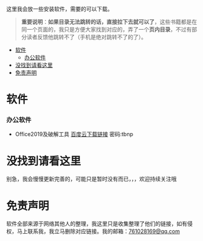这里我会放一些安装软件，需要的可以下载。


> **重要说明**：**如果目录无法跳转的话，直接拉下去就可以了**，这些书籍都是在同一个页面的，我只是方便大家找到对应的，弄了一个**页内目录**，不过有部分读者反馈他跳转不了（手机是绝对跳转不了的了）。



- [软件](#软件)
  - [办公软件](#办公软件)
- [没找到请看这里](#没找到请看这里)
- [免责声明](#免责声明)



# 软件

### 办公软件

- Office2019及破解工具       [百度云下载链接](https://pan.baidu.com/s/1htaGovLTL9bOAdzsPbhM5Q)  密码:tbnp




# 没找到请看这里

别急，我会慢慢更新完善的，可能只是暂时没有而已，，，欢迎持续关注哦 




# 免责声明

软件全部来源于网络其他人的整理，我这里只是收集整理了他们的链接，如有侵权，马上联系我，我立马删除对应链接。我的邮箱：761028169@qq.com






